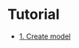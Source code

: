 # Tutorial
- [1. Create model](https://github.com/toxicity188/BetterModel/wiki/Create-your-own-model-using-BlockBench)